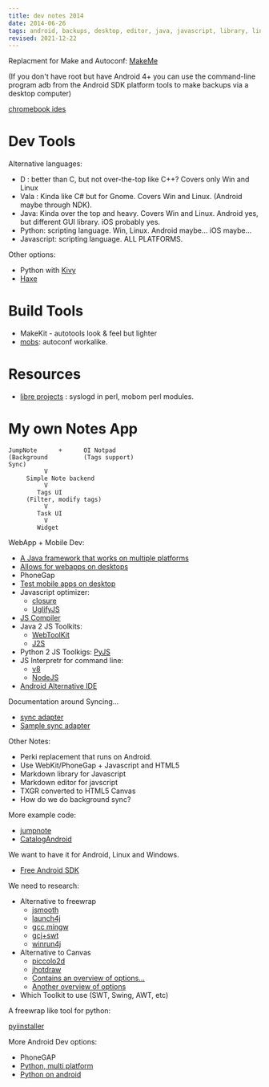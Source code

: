 ```yaml
---
title: dev notes 2014
date: 2014-06-26
tags: android, backups, desktop, editor, java, javascript, library, linux, markdown, python, tools, windows
revised: 2021-12-22
---
```



Replacment for Make and Autoconf:
[MakeMe](https://embedthis.com/makeme/)

(If you don't have root but have Android 4+ you can use the
command-line program adb from the Android SDK platform tools to make
backups via a desktop computer)

[chromebook ides](http://www.chromebookhq.com/five-best-online-ides-making-the-switch-to-a-chromebook/)

# Dev Tools

Alternative languages:

- D : better than C, but not over-the-top like C++?  Covers only Win and Linux
- Vala : Kinda like C# but for Gnome.  Covers Win and Linux.  (Android maybe through NDK).
- Java: Kinda over the top and heavy.  Covers Win and Linux.  Android yes, but different GUI library.  iOS probably yes.
- Python: scripting language.  Win, Linux.  Android maybe... iOS maybe...
- Javascript: scripting language. ALL PLATFORMS.

Other options:

- Python with [Kivy](http://kivy.org/)
- [Haxe](http://haxe.org/)

# Build Tools

- MakeKit - autotools look & feel but lighter
- [mobs](http://www.dervishd.net/libre-software-projects): autoconf workalike.

# Resources

* [libre projects](http://www.dervishd.net/libre-software-projects) :
  syslogd in perl, mobom perl modules.



# My own Notes App


```
JumpNote      +      OI Notpad
(Background          (Tags support)
Sync)
          V
     Simple Note backend
          V
        Tags UI
     (Filter, modify tags)
          V
        Task UI
          V
        Widget
```


WebApp + Mobile Dev:
- [A Java framework that works on multiple platforms](http://demux.vektorsoft.com/demux/)
- [Allows for webapps on desktops](http://asterclick.drclue.net/WBEA.html)
- PhoneGap
- [Test mobile apps on desktop](http://www.mobilexweb.com/emulators)
- Javascript optimizer: 
  - [closure](https://developers.google.com/closure/)
  - [UglifyJS](https://github.com/mishoo/UglifyJS)
- [JS Compiler](https://developer.mozilla.org/en/Rhino_JavaScript_Compiler)
- Java 2 JS Toolkits: 
  - [WebToolKit](http://code.google.com/webtoolkit/)
  - [J2S](http://j2s.sourceforge.net/)
- Python 2 JS Toolkigs: 
  [PyJS](http://pyjs.org/)
- JS Interpretr for command line: 
  - [v8](https://developers.google.com/v8/)
  - [NodeJS](http://en.wikipedia.org/wiki/Nodejs)
- [Android Alternative IDE](http://this-voice.org/alchemy/pride.html)

Documentation around Syncing...

- [sync adapter](http://ericmiles.wordpress.com/2010/09/22/connecting-the-dots-with-android-syncadapter/)
- [Sample sync adapter](http://developer.android.com/resources/samples/SampleSyncAdapter/index.html)

Other Notes:

- Perki replacement that runs on Android.
- Use WebKit/PhoneGap + Javascript and HTML5
- Markdown library for Javascript
- Markdown editor for javscript
- TXGR converted to HTML5 Canvas
- How do we do background sync?

More example code:

- [jumpnote](http://code.google.com/p/jumpnote/)
- [CatalogAndroid](http://www.java2s.com/Open-Source/Android/CatalogAndroid.htm)

We want to have it for Android, Linux and Windows.

- [Free Android SDK](http://libreplanet.org/wiki/Group:Hardware/Howto_have_a_free_android_sdk)

We need to research:


* Alternative to freewrap
  * [jsmooth](http://jsmooth.sourceforge.net/)
  * [launch4j](http://launch4j.sourceforge.net/)
  * [gcc mingw](http://www.thisiscool.com/gcc_mingw.htm)
  * [gcj+swt](http://vertis.github.com/2007/06/24/native-java-with-gcj-and-swt.html)
  * [winrun4j](http://winrun4j.sourceforge.net/)
* Alternative to Canvas
  * [piccolo2d](http://www.piccolo2d.org/)
  * [jhotdraw](http://www.jhotdraw.org/)
  * [Contains an overview of options...](http://www.manageability.org/blog/stuff/open-source-structured-graphics-libraries-in-java)
  * [Another overview of options](http://jean-philippe.leboeuf.name/notebook/archives/000315.html)
* Which Toolkit to use (SWT, Swing, AWT, etc)

A freewrap like tool for python:

[pyiinstaller](http://freecode.com/projects/pyinstaller)

More Android Dev options:

- PhoneGAP
- [Python, multi platform](http://kivy.org/)
- [Python on android](https://code.google.com/p/android-python27/w/list)



